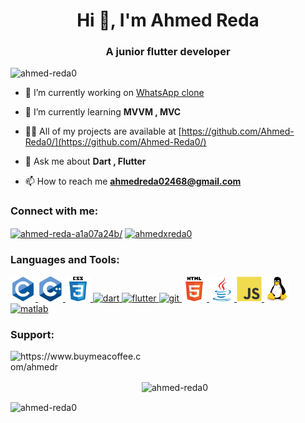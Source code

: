 <h1 align="center">Hi 👋, I'm Ahmed Reda</h1>
<h3 align="center">A junior flutter developer</h3>

<p align="left"> <img src="https://komarev.com/ghpvc/?username=ahmed-reda0&label=Profile%20views&color=0e75b6&style=flat" alt="ahmed-reda0" /> </p>

- 🔭 I’m currently working on [WhatsApp clone](https://github.com/Ahmed-Reda0/whats-U-whats-app-clone-)

- 🌱 I’m currently learning **MVVM , MVC**

- 👨‍💻 All of my projects are available at [https://github.com/Ahmed-Reda0/](https://github.com/Ahmed-Reda0/)

- 💬 Ask me about **Dart , Flutter**

- 📫 How to reach me **ahmedreda02468@gmail.com**

<h3 align="left">Connect with me:</h3>
<p align="left">
<a href="https://linkedin.com/in/ahmed-reda-a1a07a24b/" target="blank"><img align="center" src="https://raw.githubusercontent.com/rahuldkjain/github-profile-readme-generator/master/src/images/icons/Social/linked-in-alt.svg" alt="ahmed-reda-a1a07a24b/" height="30" width="40" /></a>
<a href="https://fb.com/ahmedxreda0" target="blank"><img align="center" src="https://raw.githubusercontent.com/rahuldkjain/github-profile-readme-generator/master/src/images/icons/Social/facebook.svg" alt="ahmedxreda0" height="30" width="40" /></a>
</p>

<h3 align="left">Languages and Tools:</h3>
<p align="left"> <a href="https://www.cprogramming.com/" target="_blank" rel="noreferrer"> <img src="https://raw.githubusercontent.com/devicons/devicon/master/icons/c/c-original.svg" alt="c" width="40" height="40"/> </a> <a href="https://www.w3schools.com/cpp/" target="_blank" rel="noreferrer"> <img src="https://raw.githubusercontent.com/devicons/devicon/master/icons/cplusplus/cplusplus-original.svg" alt="cplusplus" width="40" height="40"/> </a> <a href="https://www.w3schools.com/css/" target="_blank" rel="noreferrer"> <img src="https://raw.githubusercontent.com/devicons/devicon/master/icons/css3/css3-original-wordmark.svg" alt="css3" width="40" height="40"/> </a> <a href="https://dart.dev" target="_blank" rel="noreferrer"> <img src="https://www.vectorlogo.zone/logos/dartlang/dartlang-icon.svg" alt="dart" width="40" height="40"/> </a> <a href="https://flutter.dev" target="_blank" rel="noreferrer"> <img src="https://www.vectorlogo.zone/logos/flutterio/flutterio-icon.svg" alt="flutter" width="40" height="40"/> </a> <a href="https://git-scm.com/" target="_blank" rel="noreferrer"> <img src="https://www.vectorlogo.zone/logos/git-scm/git-scm-icon.svg" alt="git" width="40" height="40"/> </a> <a href="https://www.w3.org/html/" target="_blank" rel="noreferrer"> <img src="https://raw.githubusercontent.com/devicons/devicon/master/icons/html5/html5-original-wordmark.svg" alt="html5" width="40" height="40"/> </a> <a href="https://www.java.com" target="_blank" rel="noreferrer"> <img src="https://raw.githubusercontent.com/devicons/devicon/master/icons/java/java-original.svg" alt="java" width="40" height="40"/> </a> <a href="https://developer.mozilla.org/en-US/docs/Web/JavaScript" target="_blank" rel="noreferrer"> <img src="https://raw.githubusercontent.com/devicons/devicon/master/icons/javascript/javascript-original.svg" alt="javascript" width="40" height="40"/> </a> <a href="https://www.linux.org/" target="_blank" rel="noreferrer"> <img src="https://raw.githubusercontent.com/devicons/devicon/master/icons/linux/linux-original.svg" alt="linux" width="40" height="40"/> </a> <a href="https://www.mathworks.com/" target="_blank" rel="noreferrer"> <img src="https://upload.wikimedia.org/wikipedia/commons/2/21/Matlab_Logo.png" alt="matlab" width="40" height="40"/> </a> </p>


<h3 align="left">Support:</h3>
<p><a href="https://www.buymeacoffee.com/https://www.buymeacoffee.com/ahmedr"> <img align="left" src="https://cdn.buymeacoffee.com/buttons/v2/default-yellow.png" height="50" width="210" alt="https://www.buymeacoffee.com/ahmedr" /></a></p><br><br>


<p><img align="center" src="https://github-readme-stats.vercel.app/api/top-langs?username=ahmed-reda0&show_icons=true&locale=en&layout=compact" alt="ahmed-reda0" /></p>

<p><img align="center" src="https://github-readme-streak-stats.herokuapp.com/?user=ahmed-reda0&" alt="ahmed-reda0" /></p>

